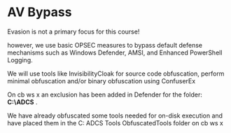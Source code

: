 # AV Bypass

Evasion is not a primary focus for this course!

however, we use basic OPSEC measures to bypass default defense mechanisms such as Windows Defender, AMSI, and Enhanced PowerShell Logging.

We will use tools like InvisibilityCloak for source code obfuscation, perform minimal obfuscation and/or binary obfuscation using ConfuserEx

On cb ws x an exclusion has been added in Defender for the folder: **C:\ADCS** .&#x20;

We have already obfuscated some tools needed for on-disk execution and have placed them in the C: ADCS Tools ObfuscatedTools folder on cb ws x
